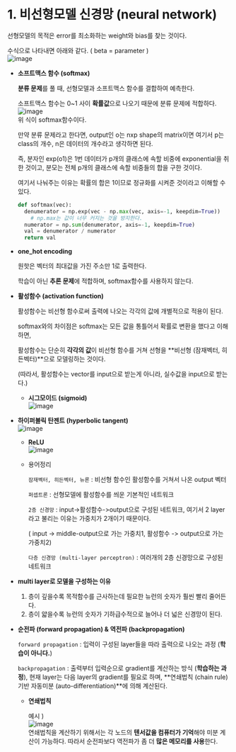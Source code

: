 # 1. 비선형모델 신경망 (neural network)

선형모델의 목적은 error를 최소화하는 weight와 bias를 찾는 것이다. 

수식으로 나타내면 아래와 같다. ( beta = parameter )  
![image](https://user-images.githubusercontent.com/71866756/150138505-14615c40-b1c4-47e2-957e-35698e7d9aba.png)  


- **소프트맥스 함수 (softmax)**

  **분류 문제**를 풀 때, 선형모델과 소프트맥스 함수를 결합하여 예측한다. 

  소프트맥스 함수는 0~1 사이 **확률값**으로 나오기 때문에 분류 문제에 적합하다.   
  ![image](https://user-images.githubusercontent.com/71866756/150138552-6ca53f33-2130-4470-9bac-06a37874c1e8.png)  
  위 식이 softmax함수이다. 

  만약 분류 문제라고 한다면, output인 o는 nxp shape의 matrix이면 여기서 p는 class의 개수, n은 데이터의 개수라고 생각하면 된다. 

  즉, 분자인 exp(o1)은 1번 데이터가 p개의 클래스에 속할 비중에 exponential을 취한 것이고, 분모는 전체 p개의 클래스에 속할 비중들의 합을 구한 것이다. 

  여기서 나눠주는 이유는 확률의 합은 1이므로 정규화를 시켜준 것이라고 이해할 수 있다. 

   

  ```python
  def softmax(vec):
  	denumerator = np.exp(vec - np.max(vec, axis=-1, keepdim=True))
      # np.max는 값이 너무 커지는 것을 방지한다. 
  	numerator = np.sum(denumerator, axis=-1, keepdim=True)
  	val = denumerator / numerator
  	return val
  ```

  

- **one_hot encoding**

  원핫은 벡터의 최대값을 가진 주소만 1로 출력한다. 

  학습이 아닌 **추론 문제**에 적합하며, softmax함수를 사용하지 않는다. 






- **활성함수 (activation function)**

  활성함수는 비선형 함수로써 출력에 나오는 각각의 값에 개별적으로 적용이 된다. 

  softmax와의 차이점은 softmax는 모든 값을 통틀어서 확률로 변환을 했다고 이해하면, 

  활성함수는 단순히 **각각의 값**이 비선형 함수를 거쳐 선형을 **비선형 (잠재벡터, 히든벡터)**으로 모델링하는 것이다. 

  (따라서, 활성함수는 vector를 input으로 받는게 아니라, 실수값을 input으로 받는다.)


  - **시그모이드 (sigmoid)**  
    ![image](https://user-images.githubusercontent.com/71866756/150138608-aeb89dfe-998a-4e80-a3b4-3e358dfa4692.png)  
    
- **하이퍼볼릭 탄젠트 (hyperbolic tangent)**  
    ![image](https://user-images.githubusercontent.com/71866756/150138669-371fc1af-2981-44f4-bba1-989550f27469.png)  
    
  - **ReLU**   
  ![image](https://user-images.githubusercontent.com/71866756/150138717-bcc675b1-8095-4bea-817b-43d98d99d7ad.png)  
  
  - 용어정리

    `잠재벡터, 히든벡터, 뉴론` : 비선형 함수인 활성함수를 거쳐서 나온 output 벡터
    
    `퍼셉트론` :  선형모델에 활성함수를 씌운 기본적인 네트워크
    
    `2층 신경망` : input->활성함수->output으로 구성된 네트워크, 여기서 2 layer라고 불리는 이유는 가중치가 2개이기 때문이다. 
    
    ( input -> middle-output으로 가는 가중치1, 활성함수 -> output으로 가는 가중치2)
    
    `다층 신경망 (multi-layer perceptron)` : 여러개의 2층 신경망으로 구성된 네트워크



- **multi layer로 모델을 구성하는 이유**

  1. 층이 깊을수록 목적함수를 근사하는데 필요한 뉴런의 숫자가 훨씬 빨리 줄어든다. 
  2. 층이 얇을수록 뉴런의 숫자가 기하급수적으로 늘어나 더 넓은 신경망이 된다. 

- **순전파 (forward propagation) & 역전파 (backpropagation)**

  `forward propagation` : 입력이 구성된 layer들을 따라 출력으로 나오는 과정 (**학습이 아니다.**)

  `backpropagation` : 출력부터 입력순으로 gradient를 계산하는 방식 (**학습하는 과정**), 현재 layer는 다음 layer의 gradient를 필요로 하며, **연쇄법칙 (chain rule) 기반 자동미분 (auto-differentiation)**에 의해 계산된다. 

  - **연쇄법칙**

    예시 )  
    ![image](https://user-images.githubusercontent.com/71866756/150138771-19019505-a00a-4a38-868c-dad1a8118c3a.png)  
    연쇄법칙을 계산하기 위해서는 각 노드의 **텐서값을 컴퓨터가 기억**해야 미분 계산이 가능하다. 따라서 순전파보다 역전파가 좀 더 **많은 메모리를 사용**한다. 

  

